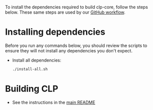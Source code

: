 To install the dependencies required to build clp-core, follow the steps below.
These same steps are used by our 
[GitHub workflow](../../../../../../.github/workflows/clp-core-build.yml).

# Installing dependencies

Before you run any commands below, you should review the scripts to ensure they
will not install any dependencies you don't expect.

* Install all dependencies:

  ```bash
  ./install-all.sh
  ```

# Building CLP

* See the instructions in the [main README](../../../../README.md#build)
